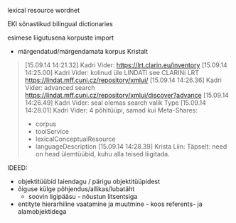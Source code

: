 lexical resource wordnet

EKI sõnastikud
bilingual dictionaries



esimese liigutusena korpuste import
- märgendatud/märgendamata korpus Kristalt


> [15.09.14 14:21.32] Kadri Vider: https://lrt.clarin.eu/inventory
> [15.09.14 14:25.00] Kadri Vider: kolinud üle LINDATi see CLARINi LRT https://lindat.mff.cuni.cz/repository/xmlui/
> [15.09.14 14:26.36] Kadri Vider: advanced search https://lindat.mff.cuni.cz/repository/xmlui/discover?advance
> [15.09.14 14:26.49] Kadri Vider: seal olemas search valik Type
> [15.09.14 14:28.01] Kadri Vider: 4 põhitüüpi, samad kui Meta-Shares:
> - corpus
> - toolService
> - lexicalConceptualResource
> - languageDescription
> [15.09.14 14:28.39] Krista Liin: Täpselt: need on head ülemtüübid, kuhu alla teised liigitada.


IDEED:
- objektitüübid laiendagu / pärigu objektitüüpidest
- õiguse külge põhjendus/allikas/lubatäht
  - soovin ligipääsu - nõustun litsentsiga
- entityte hierarhiline vaatamine ja muutmine - koos referents- ja alamobjektidega

